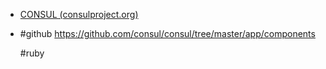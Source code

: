 - [CONSUL (consulproject.org)](https://consulproject.org/en/)
- #github https://github.com/consul/consul/tree/master/app/components
  
  #ruby